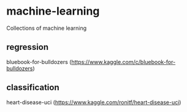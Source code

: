# machine-learning
Collections of machine learning

## regression
bluebook-for-bulldozers (https://www.kaggle.com/c/bluebook-for-bulldozers)

## classification
heart-disease-uci (https://www.kaggle.com/ronitf/heart-disease-uci)
